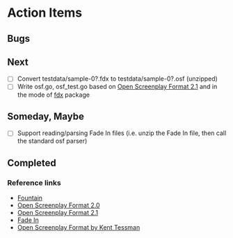 
# Action Items

## Bugs

## Next

+ [ ] Convert testdata/sample-0?.fdx to testdata/sample-0?.osf (unzipped)
+ [ ] Write osf.go, osf_test.go based on [Open Screenplay Format 2.1](https://github.com/severdia/Open-Screenplay-Format) and in the mode of [fdx](https://github.com/rsdoiel/fdx) package

## Someday, Maybe

+ [ ] Support reading/parsing Fade In files (i.e. unzip the Fade In file, then call the standard osf parser)

## Completed

### Reference links

+ [Fountain](https://fountain.io)
+ [Open Screenplay Format 2.0](https://sourceforge.net/projects/openscrfmt/)
+ [Open Screenplay Format 2.1](https://github.com/severdia/Open-Screenplay-Format)
+ [Fade In](https://www.fadeinpro.com)
+ [Open Screenplay Format by Kent Tessman](http://www.kenttessman.com/2012/02/open-screenplay-format/)

